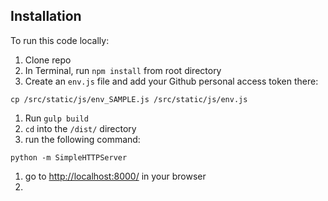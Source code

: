 ## Installation

To run this code locally:

1. Clone repo
1. In Terminal, run `npm install` from root directory
1. Create an `env.js` file and add your Github personal access token there:
  ```
  cp /src/static/js/env_SAMPLE.js /src/static/js/env.js
  ```
1. Run `gulp build`
1. `cd` into the `/dist/` directory
1. run the following command:
  ```
  python -m SimpleHTTPServer
  ```
1. go to [http://localhost:8000/](http://localhost:8000/) in your browser
1. 